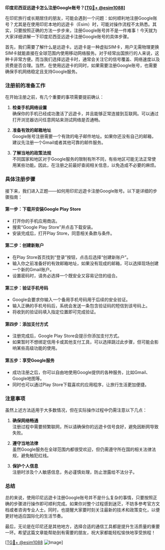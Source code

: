 **印度尼西亚远遊卡怎么注册Google账号？[[TG💪+ @esim1088](https://t.me/s/esim1088)]**

在印尼旅行或长期居住的朋友，可能会遇到一个问题：如何顺利地注册Google账号？尤其是在使用印尼本地的远遊卡（Esim）时，可能对操作流程不太熟悉。其实，只要按照正确的方法一步步来，注册Google账号并不是一件难事！今天就为大家详细讲解一下印度尼西亚远遊卡注册Google账号的具体步骤。

首先，我们需要了解什么是远遊卡。远遊卡是一种虚拟SIM卡，用户无需物理更换SIM卡就能直接在全球范围内使用移动网络服务。对于经常出国旅行的人来说，这种卡非常方便。而当我们选择远遊卡时，通常会关注它的信号覆盖、网络速度以及资费是否合理。当然，在使用远遊卡的同时，如果需要注册Google账号，也需要确保手机网络稳定且支持Google服务。

### 注册前的准备工作

在开始注册之前，有几个重要的事项需要提前确认：

1. **检查手机网络设置**  
   确保你的手机已经成功激活了远遊卡，并且能够正常连接到互联网。可以通过打开浏览器访问任意网站来测试网络是否通畅。

2. **准备有效的邮箱地址**  
   Google账号注册需要一个有效的电子邮件地址。如果你还没有自己的邮箱，建议先注册一个Gmail或者其他可靠的邮件服务。

3. **了解当地的政策法规**  
   不同国家和地区对于Google服务的限制有所不同，有些地区可能无法正常使用某些功能。因此，在注册之前最好查阅相关信息，以免造成不必要的麻烦。

### 具体注册步骤

接下来，我们进入正题——如何用印尼远遊卡注册Google账号。以下是详细的步骤指南：

#### 第一步：下载并安装Google Play Store
- 打开你的手机应用商店。
- 搜索“Google Play Store”并点击下载安装。
- 安装完成后，打开Play Store，同意相关条款与条件。

#### 第二步：创建新账户
- 在Play Store首页找到“登录”按钮，点击后选择“创建新账户”。
- 输入你之前准备好的有效邮箱地址，如果没有现成的邮箱，可以选择现场创建一个新的Gmail账户。
- 设置密码时，请务必选择一个既安全又容易记住的组合。

#### 第三步：验证手机号码
- Google会要求你输入一个备用手机号码用于后续的安全验证。
- 输入正确的手机号码后，系统会发送一条包含验证码的短信到该号码上。
- 将收到的验证码填入指定位置即可完成验证。

#### 第四步：添加支付方式
- 注册完成后，Google Play Store会提示你添加支付方式。
- 如果暂时不想绑定信用卡或其他支付工具，可以选择跳过此步骤，但可能会影响某些高级功能的使用。

#### 第五步：享受Google服务
- 成功注册之后，你可以自由地使用Google提供的各种服务，比如Gmail、Google地图等。
- 同时也可以通过Play Store下载喜欢的应用程序，让旅行生活更加便捷。

### 注意事项

虽然上述方法适用于大多数情况，但在实际操作过程中仍需注意以下几点：

1. **确保网络畅通**  
   注册过程中需要频繁联网，所以请确保你的远遊卡信号良好，避免因断网导致失败。

2. **遵守当地法律**  
   虽然Google服务在全球范围内都很受欢迎，但仍需遵守所在国的相关法律法规，避免触犯红线。

3. **保护个人信息**  
   注册时涉及个人敏感信息，务必谨慎处理，防止泄露给不法分子。

### 总结

总的来说，使用印尼远遊卡注册Google账号并不是什么复杂的事情，只要按照正确的步骤进行操作即可顺利完成。如果你对整个过程感到迷茫，不妨多参考官方文档或者咨询专业人士。同时，也提醒大家要时刻关注最新的技术和政策变化，以便更好地适应国际化的生活节奏。

最后，无论是在印尼还是其他地方，选择合适的通信工具都是提升生活质量的重要一环。希望这篇文章能帮助到有需要的朋友，祝大家都能轻松愉快地享受旅程！

[[TG💪+ @esim1088](https://t.me/s/esim1088) ![Image](https://i.postimg.cc/4NQfJmqS/Snipaste-2025-05-13-00-14-12.png)]